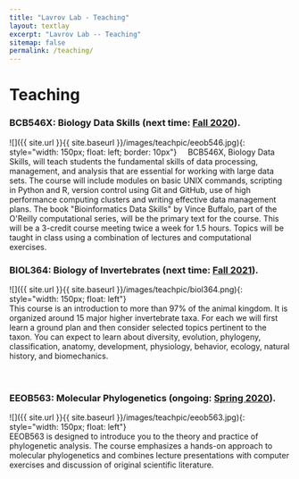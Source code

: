 ```yaml
---
title: "Lavrov Lab - Teaching"
layout: textlay
excerpt: "Lavrov Lab -- Teaching"
sitemap: false
permalink: /teaching/
---
```


# Teaching

### BCB546X: Biology Data Skills (next time: [Fall 2020](https://eeob-biodata.github.io/EEOB-BCB-546X/)).
![]({{ site.url }}{{ site.baseurl }}/images/teachpic/eeob546.jpg){: style="width: 150px; float: left; border: 10px"}
&nbsp;&nbsp;&nbsp; BCB546X, Biology Data Skills, will teach students the fundamental skills of data processing, management, and analysis that are essential for working with large data sets.  The course will include modules on basic UNIX commands, scripting in Python and R, version control using Git and GitHub, use of high performance computing clusters and writing effective data management plans.  The book "Bioinformatics Data Skills" by Vince Buffalo, part of the O'Reilly computational series, will be the primary text for the course.  This will be a 3-credit course meeting twice a week for 1.5 hours.  Topics will be taught in class using a combination of lectures and computational exercises.  

### BIOL364: Biology of Invertebrates (next time: [Fall 2021](https://sites.google.com/site/biology364/)).
![]({{ site.url }}{{ site.baseurl }}/images/teachpic/biol364.png){: style="width: 150px; float: left"}
<br/>This course is an introduction to more than 97% of the animal kingdom. It is organized around 15 major higher invertebrate taxa. For each we will first learn a ground plan and then consider selected topics pertinent to the taxon. You can expect to learn about diversity, evolution, phylogeny, classification, anatomy, development, physiology, behavior, ecology, natural history, and biomechanics.  
<br/><br/>

### EEOB563: Molecular Phylogenetics (ongoing: [Spring 2020](https://isu-molphyl.github.io/EEOB563/)).
![]({{ site.url }}{{ site.baseurl }}/images/teachpic/eeob563.jpg){: style="width: 150px; float: left"}
<br/>EEOB563 is designed to introduce you to the theory and practice of phylogenetic analysis. 
The course emphasizes a hands-on approach to molecular phylogenetics and combines lecture presentations with computer exercises and discussion of original scientific literature.  


